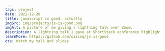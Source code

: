 ```yaml
---
tags: project
date: 2021-12-28
title: javascript is good, actually
imgSrc: img/projects/js-is-good.png
imgAlt: A picture of me giving a lightning talk over Zoom.
description: A lightning talk I gave at ShortStack conference highlighting what I love about JavaScript.
learnMore: https://github.com/oisinq/js-is-good
cta: Watch my talk and slides
---
```


